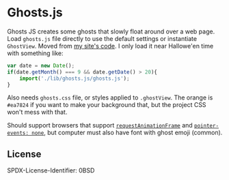 Ghosts.js
=======

Ghosts JS creates some ghosts that slowly float around over a web page.  Load `ghosts.js` file directly to use the default settings or instantiate `GhostView`.  Moved from [my site's code](https://github.com/tobymackenzie/tobymackenzie.com.site).  I only load it near Hallowe'en time with something like:

``` js
var date = new Date();
if(date.getMonth() === 9 && date.getDate() > 20){
	import('./lib/ghosts.js/ghosts.js');
}
```

Also needs `ghosts.css` file, or styles applied to `.ghostView`.  The orange is `#ea7824` if you want to make your background that, but the project CSS won't mess with that.

Should support browsers that support [`requestAnimationFrame`](https://caniuse.com/requestanimationframe) and [`pointer-events: none`](https://caniuse.com/pointer-events), but computer must also have font with ghost emoji (common).

License
------

<footer>
<p>SPDX-License-Identifier: 0BSD</p>
</footer>
